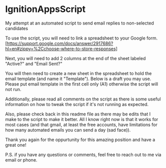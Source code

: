 # IgnitionAppsScript
My attempt at an automated script to send email replies to non-selected candidates

To use the script, you will need to link a spreadsheet to your Google form. [https://support.google.com/docs/answer/2917686?hl=en#zippy=%2Cchoose-where-to-store-responses]

Next, you will need to add 2 columns at the end of the sheet labeled "Active?" and "Email Sent?"

You will then need to create a new sheet in the spreadsheet to hold the email template (and name it "Template"). Below is a draft you may use. Please put email template in the first cell only (A1) otherwise the script will not run. 

Additionally, please read all comments on the script as there is some useful information on how to tweak the script if it's not running as expected. 

Also, please check back in this readme file as there may be edits that I make to the script to make it better. All I know right now is that it works for most cases (and that gmail, at least the free accounts, have limitations for how many automated emails you can send a day (sad face)).

Thank you again for the oppurtunity for this amazing position and have a great one!

P.S. if you have any questions or comments, feel free to reach out to me via email or phone.
